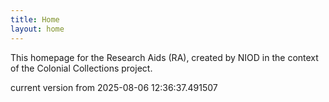 ```yaml
---
title: Home
layout: home
---
```


This homepage for the Research Aids (RA), created by NIOD in the context of the Colonial Collections project. 


current version from 2025-08-06 12:36:37.491507